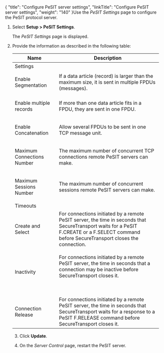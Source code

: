 {
    "title": "Configure PeSIT server settings",
    "linkTitle": "Configure PeSIT server settings",
    "weight": "140"
}Use the *PeSIT Settings* page to configure the PeSIT protocol server.

1.  Select **Setup > PeSIT Settings**.  
    The *PeSIT Settings* page is displayed.

2.  Provide the information as described in the following table:  
    

    <table cellspacing="0">
   <col/>
   <col/>
   <thead>
      <tr>
         <th>Name</th>
         <th>Description</th>
      </tr>
   </thead>
   <tbody>
      <tr>
         <td colspan="2">Settings         </td>
      </tr>
      <tr>
         <td>
            <p>Enable Segmentation</p>
         </td>
         <td>If a data article (record) is larger than the maximum size, it is sent in multiple FPDUs (messages).         </td>
      </tr>
      <tr>
         <td>
            <p>Enable multiple records</p>
         </td>
         <td>If more than one data article fits in a FPDU, they are sent in one FPDU.         </td>
      </tr>
      <tr>
         <td>
            <p>Enable Concatenation</p>
         </td>
         <td>Allow several FPDUs to be sent in one TCP message unit.         </td>
      </tr>
      <tr>
         <td>
            <p>Maximum Connections Number</p>
         </td>
         <td>The maximum number of concurrent TCP connections remote PeSIT servers can make.         </td>
      </tr>
      <tr>
         <td>
            <p>Maximum Sessions Number</p>
         </td>
         <td>The maximum number of concurrent sessions remote PeSIT servers can make.         </td>
      </tr>
      <tr>
         <td colspan="2">Timeouts         </td>
      </tr>
      <tr>
         <td>
            <p>Create and Select</p>
         </td>
         <td>For connections initiated by a remote PeSIT server, the time in seconds that <span>SecureTransport</span> waits for a PeSIT F.CREATE or a F.SELECT command before <span>SecureTransport</span> closes the connection.         </td>
      </tr>
      <tr>
         <td>
            <p>Inactivity</p>
         </td>
         <td>
            <p>For connections initiated by a remote PeSIT server, the time in seconds that a connection may be inactive before <span>SecureTransport</span> closes it.</p>
            <p> </p>
         </td>
      </tr>
      <tr>
         <td>
            <p>Connection Release</p>
         </td>
         <td>For connections initiated by a remote PeSIT server, the time in seconds that <span>SecureTransport</span> waits for a response to a PeSIT F.RELEASE command before <span>SecureTransport</span> closes it.         </td>
      </tr>
   </tbody>
</table>

3.  Click **Update**.

4.  On the *Server Control* page, restart the PeSIT server.
